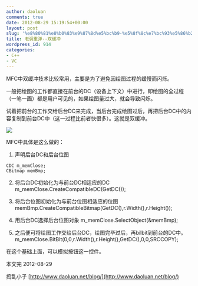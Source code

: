 ```yaml
---
author: daoluan
comments: true
date: 2012-08-29 15:19:54+00:00
layout: post
slug: '%e8%80%81%e8%b0%83%e9%87%8d%e5%bc%b9-%e5%8f%8c%e7%bc%93%e5%86%b2'
title: 老调重弹--双缓冲
wordpress_id: 914
categories:
- C++
- VC
---
```


MFC中双缓冲技术比较常用，主要是为了避免因绘图过程的缓慢而闪烁。

一般把绘图的工作都直接在前台的DC（设备上下文）中进行，即绘图的全过程（一笔一画）都是用户可见的，如果绘图量过大，就会导致闪烁。

试着把前台的工作交给后台DC来完成，当后台完成绘图过后，再把后台DC中的内容复制到前台DC中（这一过程比前者快很多）。这就是双缓冲。

<!-- more -->

[![](http://daoluan.net/blog/wp-content/uploads/2012/08/Double-cache.png)](http://daoluan.net/blog/archives/914/double-cache)

MFC中具体是这么做的：



	
  1. 声明后台DC和后台位图

    
    CDC m_memClose; 
    CBitmap memBmp;




	
  2. 将后台DC初始化为与前台DC相适应的DC
m_memClose.CreateCompatibleDC(GetDC());

	
  3. 将后台位图初始化为与前台位图相适应的位图
memBmp.CreateCompatibleBitmap(GetDC(),r.Width(),r.Height());

	
  4. 用后台DC选择后台位图对象
m_memClose.SelectObject(&memBmp);

	
  5. 之后便可将绘图工作交给后台DC，绘图完毕过后，再bilbit到前台的DC中。
m_memClose.BitBlt(0,0,r.Width(),r.Height(),GetDC(),0,0,SRCCOPY);


在这个基础上面，可以模拟按钮这一控件。

本文完 2012-08-29

捣乱小子 [http://www.daoluan.net/blog/](http://www.daoluan.net/blog/)
